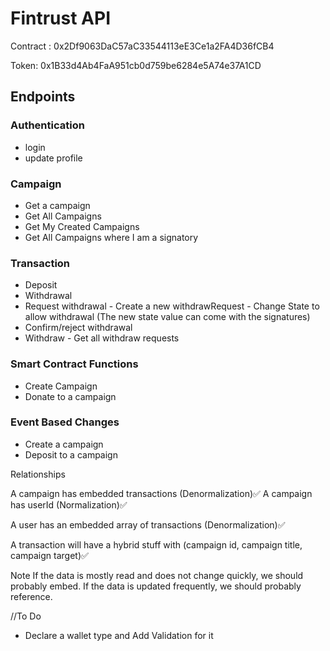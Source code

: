 # Fintrust API
Contract : 0x2Df9063DaC57aC33544113eE3Ce1a2FA4D36fCB4

Token: 0x1B33d4Ab4FaA951cb0d759be6284e5A74e37A1CD

## Endpoints
### Authentication
 - login
 - update profile
### Campaign
 - Get a campaign
 - Get All Campaigns
 - Get My Created Campaigns 
 - Get All Campaigns where I am a signatory   
### Transaction
 - Deposit
 - Withdrawal
 - Request withdrawal
        - Create a new withdrawRequest
        - Change State to allow withdrawal (The new state value can come with the signatures)
 - Confirm/reject withdrawal
 - Withdraw
        - Get all withdraw requests
### Smart Contract Functions
 - Create Campaign
 - Donate to a campaign
### Event Based Changes
 - Create a campaign
 - Deposit to a campaign




Relationships

A campaign has embedded transactions (Denormalization)✅
A campaign has userId (Normalization)✅

A user has an embedded array of transactions (Denormalization)✅


A transaction will have a hybrid stuff with (campaign id, campaign title, campaign target)✅

Note
If the data is mostly read and does not change quickly, we should probably embed. If the data is updated frequently, we should probably reference.


//To Do 
- Declare a wallet type and Add Validation for it